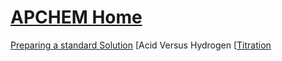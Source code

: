 # [APCHEM Home](./../apchem-home/)

[Preparing a standard Solution](./../preparing-a-standard-solution/)
[Acid Versus Hydrogen [[Titration](./../acid-versus-hydrogen-[[titration/)
